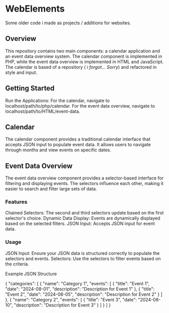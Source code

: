 # WebElements

Some older code i made as projects / additions for websites. 


## Overview
This repository contains two main components: a calendar application and an event data overview system.
The calendar component is implemented in PHP, while the event data overview is implemented in HTML and JavaScript.
The calendar is based of a repository ( *i forgot... Sorry*) and refactored in style and input.

## Getting Started

Run the Applications:
For the calendar, navigate to localhost/path/to/php/calendar.
For the event data overview, navigate to localhost/path/to/HTML/event-data.

## Calendar

The calendar component provides a traditional calendar interface that accepts JSON input to populate event data. It allows users to navigate through months and view events on specific dates.

## Event Data Overview

The event data overview component provides a selector-based interface for filtering and displaying events. The selectors influence each other, making it easier to search and filter large sets of data.

### Features
Chained Selectors: The second and third selectors update based on the first selector's choice.
Dynamic Data Display: Events are dynamically displayed based on the selected filters.
JSON Input: Accepts JSON input for event data.

### Usage
JSON Input: Ensure your JSON data is structured correctly to populate the selectors and events.
Selectors: Use the selectors to filter events based on the criteria.

Example JSON Structure

{
    "categories": [
        {
            "name": "Category 1",
            "events": [
                {
                    "title": "Event 1",
                    "date": "2024-08-01",
                    "description": "Description for Event 1"
                },
                {
                    "title": "Event 2",
                    "date": "2024-08-05",
                    "description": "Description for Event 2"
                }
            ]
        },
        {
            "name": "Category 2",
            "events": [
                {
                    "title": "Event 3",
                    "date": "2024-08-10",
                    "description": "Description for Event 3"
                }
            ]
        }
    ]
}







